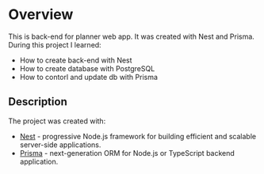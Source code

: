 # Overview

This is back-end for planner web app. It was created with Nest and Prisma.
During this project I learned:

- How to create back-end with Nest
- How to create database with PostgreSQL
- How to contorl and update db with Prisma

## Description

The project was created with:

- [Nest](https://github.com/nestjs/nest) - progressive Node.js framework for building efficient and scalable server-side applications.
- [Prisma](https://github.com/prisma/prisma) - next-generation ORM for Node.js or TypeScript backend application.
